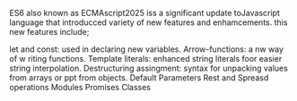 ES6 also known as ECMAscript2025 iss a significant update toJavascript language that introducced variety of new features and enhamcements. this new features include; 

let and const: used in declaring new variables. 
Arrow-functions: a nw way of w riting functions. 
Template literals: enhanced string literals  foor easier string interpolation. Destructuring assingment: syntax for unpacking values from arrays or ppt  from objects. 
Default Parameters
Rest and Spreasd operations
Modules
Promises
Classes

